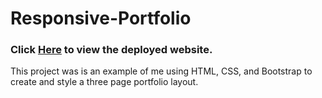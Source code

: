 # Responsive-Portfolio

### Click [Here](https://marcojohns.github.io/Responsive-Portfolio/) to view the deployed website.

This project was is an example of me using HTML, CSS, and Bootstrap to create and style a three page portfolio layout.
